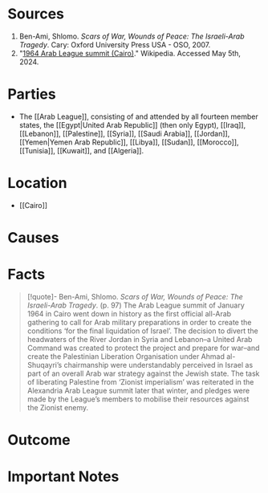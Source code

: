 # Sources
1. Ben-Ami, Shlomo. *Scars of War, Wounds of Peace: The Israeli-Arab Tragedy*. Cary: Oxford University Press USA - OSO, 2007.
2. "[1964 Arab League summit (Cairo)](https://en.wikipedia.org/wiki/1964_Arab_League_summit_(Cairo))." Wikipedia. Accessed May 5th, 2024.
# Parties
- The [[Arab League]], consisting of and attended by all fourteen member states, the [[Egypt|United Arab Republic]] (then only Egypt), [[Iraq]], [[Lebanon]], [[Palestine]], [[Syria]], [[Saudi Arabia]], [[Jordan]], [[Yemen|Yemen Arab Republic]], [[Libya]], [[Sudan]], [[Morocco]], [[Tunisia]], [[Kuwait]], and [[Algeria]].
# Location
- [[Cairo]]
# Causes
# Facts

>[!quote]- Ben-Ami, Shlomo. *Scars of War, Wounds of Peace: The Israeli-Arab Tragedy*. (p. 97)
>The Arab League summit of January 1964 in Cairo went down in history as the first official all-Arab gathering to call for Arab military preparations in order to create the conditions ‘for the final liquidation of Israel’. The decision to divert the headwaters of the River Jordan in Syria and Lebanon–a United Arab Command was created to protect the project and prepare for war–and create the Palestinian Liberation Organisation under Ahmad al-Shuqayri’s chairmanship were understandably perceived in Israel as part of an overall Arab war strategy against the Jewish state. The task of liberating Palestine from ‘Zionist imperialism’ was reiterated in the Alexandria Arab League summit later that winter, and pledges were made by the League’s members to mobilise their resources against the Zionist enemy.
# Outcome
# Important Notes